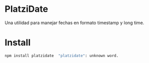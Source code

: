 # PlatziDate

Una utilidad para manejar fechas en formato timestamp y long time.

# Install

```bash
npm install platzidate  "platzidate": unknown word.

